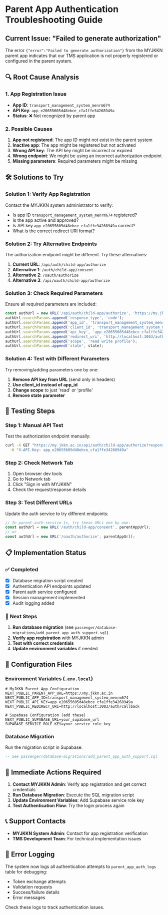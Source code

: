 # Parent App Authentication Troubleshooting Guide

## Current Issue: "Failed to generate authorization"

The error `{"error":"Failed to generate authorization"}` from the MYJKKN parent app indicates that our TMS application is not properly registered or configured in the parent system.

## 🔍 **Root Cause Analysis**

### 1. **App Registration Issue**
- **App ID**: `transport_management_system_menrm674`
- **API Key**: `app_e20655605d48ebce_cfa1ffe34268949a`
- **Status**: ❌ Not recognized by parent app

### 2. **Possible Causes**
1. **App not registered**: The app ID might not exist in the parent system
2. **Inactive app**: The app might be registered but not activated
3. **Wrong API key**: The API key might be incorrect or expired
4. **Wrong endpoint**: We might be using an incorrect authorization endpoint
5. **Missing parameters**: Required parameters might be missing

## 🛠️ **Solutions to Try**

### **Solution 1: Verify App Registration**
Contact the MYJKKN system administrator to verify:
- Is app ID `transport_management_system_menrm674` registered?
- Is the app active and approved?
- Is API key `app_e20655605d48ebce_cfa1ffe34268949a` correct?
- What is the correct redirect URI format?

### **Solution 2: Try Alternative Endpoints**
The authorization endpoint might be different. Try these alternatives:

1. **Current URL**: `/api/auth/child-app/authorize`
2. **Alternative 1**: `/auth/child-app/consent` 
3. **Alternative 2**: `/oauth/authorize`
4. **Alternative 3**: `/api/oauth/child-app/authorize`

### **Solution 3: Check Required Parameters**
Ensure all required parameters are included:

```javascript
const authUrl = new URL('/api/auth/child-app/authorize', 'https://my.jkkn.ac.in');
authUrl.searchParams.append('response_type', 'code');
authUrl.searchParams.append('app_id', 'transport_management_system_menrm674');
authUrl.searchParams.append('client_id', 'transport_management_system_menrm674'); // Try both
authUrl.searchParams.append('api_key', 'app_e20655605d48ebce_cfa1ffe34268949a');
authUrl.searchParams.append('redirect_uri', 'http://localhost:3003/auth/callback');
authUrl.searchParams.append('scope', 'read write profile');
authUrl.searchParams.append('state', state);
```

### **Solution 4: Test with Different Parameters**
Try removing/adding parameters one by one:

1. **Remove API key from URL** (send only in headers)
2. **Use client_id instead of app_id**
3. **Change scope** to just 'read' or 'profile'
4. **Remove state parameter**

## 🧪 **Testing Steps**

### **Step 1: Manual API Test**
Test the authorization endpoint manually:

```bash
curl -X GET "https://my.jkkn.ac.in/api/auth/child-app/authorize?response_type=code&app_id=transport_management_system_menrm674&redirect_uri=http://localhost:3003/auth/callback&scope=read" \
  -H "X-API-Key: app_e20655605d48ebce_cfa1ffe34268949a"
```

### **Step 2: Check Network Tab**
1. Open browser dev tools
2. Go to Network tab
3. Click "Sign in with MYJKKN"
4. Check the request/response details

### **Step 3: Test Different URLs**
Update the auth service to try different endpoints:

```typescript
// In parent-auth-service.ts, try these URLs one by one:
const authUrl = new URL('/auth/child-app/consent', parentAppUrl);
// or
const authUrl = new URL('/oauth/authorize', parentAppUrl);
```

## 📋 **Implementation Status**

### ✅ **Completed**
- [x] Database migration script created
- [x] Authentication API endpoints updated
- [x] Parent auth service configured
- [x] Session management implemented
- [x] Audit logging added

### 🔄 **Next Steps**
1. **Run database migration** (see `passenger/database-migrations/add_parent_app_auth_support.sql`)
2. **Verify app registration** with MYJKKN admin
3. **Test with correct credentials**
4. **Update environment variables** if needed

## 🔧 **Configuration Files**

### **Environment Variables** (`.env.local`)
```env
# MyJKKN Parent App Configuration
NEXT_PUBLIC_PARENT_APP_URL=https://my.jkkn.ac.in
NEXT_PUBLIC_APP_ID=transport_management_system_menrm674
NEXT_PUBLIC_API_KEY=app_e20655605d48ebce_cfa1ffe34268949a
NEXT_PUBLIC_REDIRECT_URI=http://localhost:3003/auth/callback

# Supabase Configuration (add these)
NEXT_PUBLIC_SUPABASE_URL=your_supabase_url
SUPABASE_SERVICE_ROLE_KEY=your_service_role_key
```

### **Database Migration**
Run the migration script in Supabase:
```sql
-- See passenger/database-migrations/add_parent_app_auth_support.sql
```

## 🚨 **Immediate Actions Required**

1. **Contact MYJKKN Admin**: Verify app registration and get correct credentials
2. **Run Database Migration**: Execute the SQL migration script
3. **Update Environment Variables**: Add Supabase service role key
4. **Test Authentication Flow**: Try the login process again

## 📞 **Support Contacts**

- **MYJKKN System Admin**: Contact for app registration verification
- **TMS Development Team**: For technical implementation issues

## 📝 **Error Logging**

The system now logs all authentication attempts to `parent_app_auth_logs` table for debugging:
- Token exchange attempts
- Validation requests  
- Success/failure details
- Error messages

Check these logs to track authentication issues.






